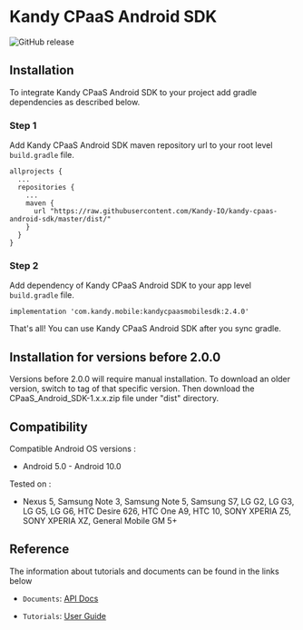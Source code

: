 # Kandy CPaaS Android SDK

<p>
    <img alt="GitHub release" src="https://img.shields.io/github/v/release/kandy-io/kandy-cpaas-android-sdk">
</p>

## Installation
To integrate Kandy CPaaS Android SDK to your project add gradle dependencies as described below.

### Step 1
Add Kandy CPaaS Android SDK maven repository url to your root level `build.gradle` file.

```
allprojects {
  ...
  repositories {
    ...
    maven {
      url "https://raw.githubusercontent.com/Kandy-IO/kandy-cpaas-android-sdk/master/dist/"
    }
  }
}
```

### Step 2
Add dependency of Kandy CPaaS Android SDK to your app level `build.gradle` file.

```
implementation 'com.kandy.mobile:kandycpaasmobilesdk:2.4.0'
```

That's all! You can use Kandy CPaaS Android SDK after you sync gradle.

## Installation for versions before 2.0.0
Versions before 2.0.0 will require manual installation. To download an older version, switch to tag of that specific version. Then download the CPaaS_Android_SDK-1.x.x.zip file under "dist" directory.

## Compatibility
Compatible Android OS versions :

* Android 5.0 - Android 10.0

Tested on :

* Nexus 5, Samsung Note 3, Samsung Note 5, Samsung S7, LG G2, LG G3, LG G5, LG G6, HTC Desire 626, HTC One A9, HTC 10, SONY XPERIA Z5, SONY XPERIA XZ, General Mobile GM 5+

## Reference

The information about tutorials and documents can be found in the links below

* `Documents`: [API Docs](https://kandy-io.github.io/kandy-cpaas-android-sdk/docs)

* `Tutorials`: [User Guide](https://kandy-io.github.io/kandy-cpaas-android-sdk/tutorials)
